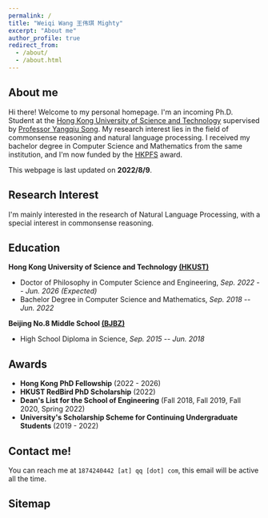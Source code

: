 ```yaml
---
permalink: / 
title: "Weiqi Wang 王伟琪 Mighty"
excerpt: "About me"
author_profile: true 
redirect_from:
  - /about/
  - /about.html
---
```


## About me

Hi there! Welcome to my personal homepage. I'm an incoming Ph.D. Student at
the [Hong Kong University of Science and Technology](https://hkust.edu.hk/) supervised
by [Professor Yangqiu Song](https://www.cse.ust.hk/~yqsong/). My research interest lies in the field of commonsense
reasoning and natural language processing. I received my bachelor degree in Computer Science and Mathematics from the
same institution, and I'm now funded by
the [HKPFS](https://fytgs.hkust.edu.hk/scholarships/hong-kong-phd-fellowship-scheme) award.

This webpage is last updated on **2022/8/9**.

## Research Interest

I'm mainly interested in the research of Natural Language Processing, with a special interest in commonsense reasoning. 

[//]: # (I also participated researches in data mining with the combination of other field's knowledge such as environment and energy.)

[//]: # (In general, I'm aspired to answer the following questions: How can we build deep learning models to)

[//]: # (efficiently and accurately learn the commonsense knowledge from large corpus? How can machine learning models learn the)

[//]: # (commonsense related information or attributes behind? What additional information should we provide to deep learning)

[//]: # (models for them to capture the commonsense knowledge? What is the ultimate way to realize understanding human language)

[//]: # (by machine?)

## Education

**Hong Kong University of Science and Technology [(HKUST)](https://hkust.edu.hk/)**

- Doctor of Philosophy in Computer Science and Engineering,  *Sep. 2022 -- Jun. 2026 (Expected)*
- Bachelor Degree in Computer Science and Mathematics,  *Sep. 2018 -- Jun. 2022*

**Beijing No.8 Middle School [(BJBZ)](http://www.no8ms.bj.cn/)**

- High School Diploma in Science, *Sep. 2015 -- Jun. 2018*

## Awards

* **Hong Kong PhD Fellowship** (2022 - 2026)
* **HKUST RedBird PhD Scholarship** (2022)
* **Dean's List for the School of Engineering** (Fall 2018, Fall 2019, Fall 2020, Spring 2022)
* **University's Scholarship Scheme for Continuing Undergraduate Students** (2019 - 2022)

[//]: # (## Academic Service)

## Contact me!

You can reach me at `1874240442 [at] qq [dot] com`, this email will be active all the time.

## Sitemap

<script type="text/javascript" id="clustrmaps" src="//clustrmaps.com/map_v2.js?d=DE2rC1_XQk9C3olzhHZGibG_eT8m4xfWcetZ15Zm4mQ&cl=ffffff&w=a"></script>
